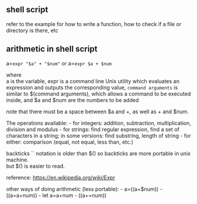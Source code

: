 shell script
-------------------------

refer to the example for how to write a function, how to check if a file or directory is there, etc


arithmetic in shell script
-----------------------------

a=`expr "$a" + "$num"` or a=`expr $a + $num`

where  
a is the variable, 
expr is a command line Unix utility which evaluates an expression and outputs the corresponding value,
`command arguments` is similar to $(command arguments), which allows a command to be executed inside,
and $a and $num are the numbers to be added 

note that there must be a space between $a and +, as well as + and $num. 

The operations available:
	- for integers: addition, subtraction, multiplication, division and modulus
	- for strings: find regular expression, find a set of characters in a string; in some versions: find substring, length of string
	- for either: comparison (equal, not equal, less than, etc.)

backticks `` notation is older than $() so backticks are more portable in unix machine.  
but $() is easier to read.

reference: https://en.wikipedia.org/wiki/Expr

other ways of doing arithmetic (less portable):
	- a=$(($a+$num))
	- ((a=a+num))
	- let a=a+num
	- ((a+=num))

